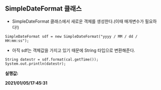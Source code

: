 ## SimpleDateFormat 클래스

- SimpleDateFormat 클래스에서 새로운 객체를 생성한다.(이때 매개변수가 필요하다!)

```
SimpleDateFormat sdf = new SimpleDateFormat("yyyy / MM / dd / HH:mm:ss");
```

- 아직 sdf는 객체값을 가지고 있기 때문에 String 타입으로 변환해준다.

```
String datestr = sdf.format(cal.getTime());
System.out.println(datestr);
```

**실행값:**

**2021/01/05/17:45:31**
